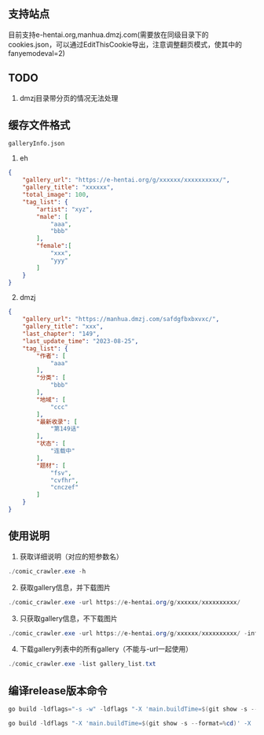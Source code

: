 ## 支持站点
目前支持e-hentai.org,manhua.dmzj.com(需要放在同级目录下的cookies.json，可以通过EditThisCookie导出，注意调整翻页模式，使其中的fanyemodeval=2)

## TODO
1. dmzj目录带分页的情况无法处理
## 缓存文件格式

`galleryInfo.json`

1. eh
```json
{
    "gallery_url": "https://e-hentai.org/g/xxxxxx/xxxxxxxxxx/",
    "gallery_title": "xxxxxx",
    "total_image": 100,
    "tag_list": {
        "artist": "xyz",
        "male": [
            "aaa",
            "bbb"
        ],
        "female":[
            "xxx",
            "yyy"
        ]
    }
}
```
2. dmzj
```json
{
    "gallery_url": "https://manhua.dmzj.com/safdgfbxbxvxc/",
    "gallery_title": "xxx",
    "last_chapter": "149",
    "last_update_time": "2023-08-25",
    "tag_list": {
        "作者": [
            "aaa"
        ],
        "分类": [
            "bbb"
        ],
        "地域": [
            "ccc"
        ],
        "最新收录": [
            "第149话"
        ],
        "状态": [
            "连载中"
        ],
        "题材": [
            "fsv",
            "cvfhr",
            "cnczef"
        ]
    }
}
```
##  使用说明
1. 获取详细说明（对应的短参数名）
```powershell
./comic_crawler.exe -h
```
2. 获取gallery信息，并下载图片
```powershell
./comic_crawler.exe -url https://e-hentai.org/g/xxxxxx/xxxxxxxxxx/
```
3. 只获取gallery信息，不下载图片
```powershell
./comic_crawler.exe -url https://e-hentai.org/g/xxxxxx/xxxxxxxxxx/ -info true
```
4. 下载gallery列表中的所有gallery（不能与-url一起使用）
```powershell
./comic_crawler.exe -list gallery_list.txt
```
## 编译release版本命令

```powershell
go build -ldflags="-s -w" -ldflags "-X 'main.buildTime=$(git show -s --format=%cd)' -X 'main.goVersion=$(go version)'" -o comic_crawler.exe main.go
```
```powershell
go build -ldflags "-X 'main.buildTime=$(git show -s --format=%cd)' -X 'main.goVersion=$(go version)'" -o comic_crawler.exe main.go
```